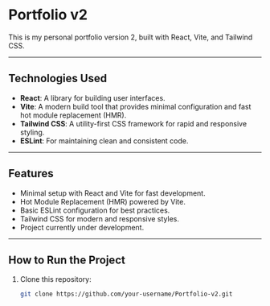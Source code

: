 # Portfolio v2

This is my personal portfolio version 2, built with React, Vite, and Tailwind CSS.

---

## Technologies Used

- **React**: A library for building user interfaces.
- **Vite**: A modern build tool that provides minimal configuration and fast hot module replacement (HMR).
- **Tailwind CSS**: A utility-first CSS framework for rapid and responsive styling.
- **ESLint**: For maintaining clean and consistent code.

---

## Features

- Minimal setup with React and Vite for fast development.
- Hot Module Replacement (HMR) powered by Vite.
- Basic ESLint configuration for best practices.
- Tailwind CSS for modern and responsive styles.
- Project currently under development.

---

## How to Run the Project

1. Clone this repository:  
   ```bash
   git clone https://github.com/your-username/Portfolio-v2.git
